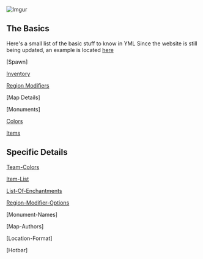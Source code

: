 ![Imgur](https://i.imgur.com/4cWNFD2.png)

## The Basics

Here's a small list of the basic stuff to know in YML
Since the website is still being updated, an example is located [here](https://github.com/TGN-Minecraft/docs/blob/master/example.yml)

[Spawn]

[Inventory](https://tgn-minecraft.github.io/docs/inventory)

[Region Modifiers](https://tgn-minecraft.github.io/docs/region-modifiers)

[Map Details]

[Monuments]

[Colors](https://tgn-minecraft.github.io/docs/colours)

[Items](https://tgn-minecraft.github.io/docs/i)


## Specific Details

[Team-Colors](https://tgn-minecraft.github.io/docs/colours)

[Item-List](https://tgn-minecraft.github.io/docs/items)

[List-Of-Enchantments](https://tgn-minecraft.github.io/docs/enchantments)

[Region-Modifier-Options](https://tgn-minecraft.github.io/docs/region-modifiers)

[Monument-Names]

[Map-Authors]

[Location-Format]

[Hotbar]

